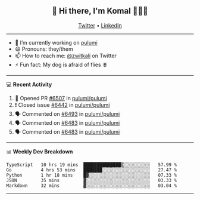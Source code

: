 <h2 align="center"> 👋 Hi there, I'm Komal 🧑🏾‍💻 </h2>
<p align="center">
    <a href="https://twitter.com/zwitkali">Twitter</a> •
    <a href="https://www.linkedin.com/in/komal-ali/">LinkedIn</a>
</p>

--------

- 🔭 I’m currently working on [pulumi](https://github.com/pulumi/pulumi)
- 😄 Pronouns: they/them
- 📫 How to reach me: [@zwitkali](https://twitter.com/zwitkali) on Twitter
- ⚡ Fun fact: My dog is afraid of flies 🪰

--------
💻 **Recent Activity**

<!--START_SECTION:activity-->
1. 💪 Opened PR [#6507](https://github.com/pulumi/pulumi/pull/6507) in [pulumi/pulumi](https://github.com/pulumi/pulumi)
2. ❗️ Closed issue [#6442](https://github.com/pulumi/pulumi/issues/6442) in [pulumi/pulumi](https://github.com/pulumi/pulumi)
3. 🗣 Commented on [#6493](https://github.com/pulumi/pulumi/issues/6493) in [pulumi/pulumi](https://github.com/pulumi/pulumi)
4. 🗣 Commented on [#6483](https://github.com/pulumi/pulumi/issues/6483) in [pulumi/pulumi](https://github.com/pulumi/pulumi)
5. 🗣 Commented on [#6483](https://github.com/pulumi/pulumi/issues/6483) in [pulumi/pulumi](https://github.com/pulumi/pulumi)
<!--END_SECTION:activity-->

--------

📊 **Weekly Dev Breakdown**
<!--START_SECTION:waka-->
```text
TypeScript   10 hrs 19 mins  ██████████████▒░░░░░░░░░░   57.99 % 
Go           4 hrs 53 mins   ███████░░░░░░░░░░░░░░░░░░   27.47 % 
Python       1 hr 18 mins    █▓░░░░░░░░░░░░░░░░░░░░░░░   07.33 % 
JSON         35 mins         ▓░░░░░░░░░░░░░░░░░░░░░░░░   03.33 % 
Markdown     32 mins         ▓░░░░░░░░░░░░░░░░░░░░░░░░   03.04 % 
```
<!--END_SECTION:waka-->

--------